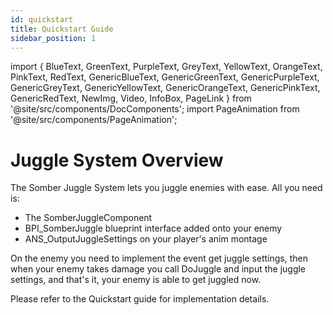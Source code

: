 ```yaml
---
id: quickstart
title: Quickstart Guide
sidebar_position: 1
---
```


import {
  BlueText,
  GreenText,
  PurpleText,
  GreyText,
  YellowText,
  OrangeText,
  PinkText,
  RedText,
  GenericBlueText,
  GenericGreenText,
  GenericPurpleText,
  GenericGreyText,
  GenericYellowText,
  GenericOrangeText,
  GenericPinkText,
  GenericRedText,
  NewImg,
  Video,
  InfoBox,
  PageLink
} from '@site/src/components/DocComponents';
import PageAnimation from '@site/src/components/PageAnimation';

<PageAnimation>

# Juggle System Overview

The <BlueText>Somber Juggle System</BlueText> lets you juggle enemies with ease. All you need is:

- The <BlueText>SomberJuggleComponent</BlueText>
- <BlueText>BPI_SomberJuggle</BlueText> blueprint interface added onto your enemy
- <BlueText>ANS_OutputJuggleSettings</BlueText> on your player's anim montage

On the enemy you need to implement the event get juggle settings, then when your enemy takes damage you call DoJuggle and input the juggle settings, and that's it, your enemy is able to get juggled now.

<InfoBox>Please refer to the <PageLink to="/scf/getting_started/quickstart"><GenericYellowText>Quickstart guide</GenericYellowText></PageLink> for implementation details.</InfoBox>

</PageAnimation>
